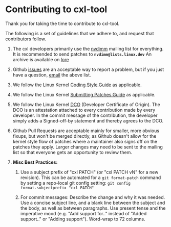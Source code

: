 # Contributing to cxl-tool

Thank you for taking the time to contribute to cxl-tool.

The following is a set of guidelines that we adhere to, and request that
contributors follow.

1. The cxl developers primarily use
   the [nvdimm](https://subspace.kernel.org/lists.linux.dev.html)
   mailing list for everything. It is recommended to send patches to
   **```nvdimm@lists.linux.dev```**
   An archive is available on [lore](https://lore.kernel.org/nvdimm/)

1. Github [issues](https://github.com/computexpresslink/cxl-tool/issues)
are an acceptable way to report a problem, but if you just have a question,
   [email](mailto:nvdimm@lists.linux.dev) the above list.

1. We follow the Linux Kernel [Coding Style Guide][cs] as applicable.

   [cs]: https://www.kernel.org/doc/html/latest/process/coding-style.html

1. We follow the Linux Kernel [Submitting Patches Guide][sp] as applicable.

   [sp]: https://www.kernel.org/doc/html/latest/process/submitting-patches.html

1. We follow the Linux Kernel [DCO][dco] (Developer Certificate of Origin).
   The DCO is an attestation attached to every contribution made by every
   developer. In the commit message of the contribution, the developer simply
   adds a Signed-off-by statement and thereby agrees to the DCO.

   [dco]: https://developercertificate.org/

1. Github Pull Requests are acceptable mainly for smaller, more obvious fixups,
   but won't be merged directly, as Github doesn't allow for the kernel style
   flow of patches where a maintainer also signs off on the patches they apply.
   Larger changes may need to be sent to the mailing list so that everyone gets
   an opportunity to review them.

1. **Misc Best Practices:**
   1. Use a subject prefix of "cxl PATCH" (or "cxl PATCH vN" for a new
      revision). This can be automated for a ```git format-patch``` command
      by setting a repo-local git config setting:
         ```git config format.subjectprefix "cxl PATCH"```

   1. For commit messages: Describe the change and why it was needed. Use a
      concise subject line, and a blank line between the subject and the body,
      as well as between paragraphs. Use present tense and the imperative mood
      (e.g. "Add support for.." instead of "Added support.." or "Adding
      support"). Word-wrap to 72 columns.
